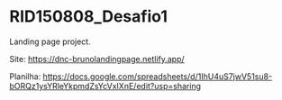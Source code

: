 # RID150808_Desafio1

Landing page project.

Site: https://dnc-brunolandingpage.netlify.app/

Planilha: https://docs.google.com/spreadsheets/d/1IhU4uS7jwV51su8-bORQz1ysYRleYkpmdZsYcVxIXnE/edit?usp=sharing
